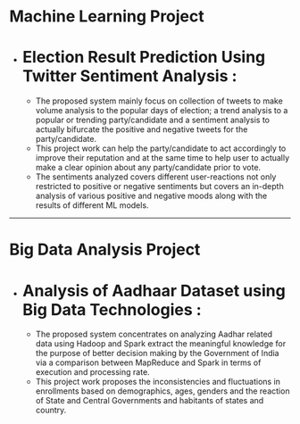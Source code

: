 # Machine Learning Project
- # Election Result Prediction Using Twitter Sentiment Analysis :
  - The proposed system mainly focus on collection of tweets to make volume analysis to the popular days of election; a trend analysis to a popular or trending party/candidate and a sentiment analysis to actually bifurcate the positive and negative tweets for the party/candidate.
  - This project work can help the party/candidate to act accordingly to improve their reputation and at the same time to help user to actually make a clear opinion about any party/candidate prior to vote.
  - The sentiments analyzed covers different user-reactions not only restricted to positive or negative sentiments but covers an in-depth analysis of various positive and negative moods along with the results of different ML models.
  
 <hr>
  
# Big Data Analysis Project
- # Analysis of Aadhaar Dataset using Big Data Technologies : 
  - The proposed system concentrates on analyzing Aadhar related data using Hadoop and Spark extract the meaningful knowledge for the purpose of better decision making by the Government of India via a comparison between MapReduce and Spark in terms of execution and processing rate.
  - This project work proposes the inconsistencies and fluctuations in enrollments based on demographics, ages, genders and the reaction of State and Central Governments and habitants of states and country.
